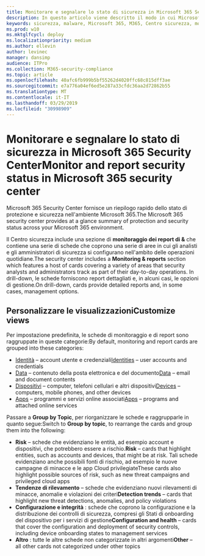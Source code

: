 ```yaml
---
title: Monitorare e segnalare lo stato di sicurezza in Microsoft 365 Security Center
description: In questo articolo viene descritto il modo in cui Microsoft 365 Security Center fornisce un riepilogo rapido dello stato di protezione e sicurezza.
keywords: sicurezza, malware, Microsoft 365, M365, Centro sicurezza, monitoraggio, report, stato
ms.prod: w10
ms.mktglfcycl: deploy
ms.localizationpriority: medium
ms.author: ellevin
author: levinec
manager: dansimp
audience: ITPro
ms.collection: M365-security-compliance
ms.topic: article
ms.openlocfilehash: 40afc6fb999b5bf55262d4020ffc68c815dff3ae
ms.sourcegitcommit: e7a776a04ef6ed5e287a33cfdc36aa2d72862b55
ms.translationtype: MT
ms.contentlocale: it-IT
ms.lasthandoff: 03/29/2019
ms.locfileid: "30998909"
---
```

# <a name="monitor-and-report-security-status-in-microsoft-365-security-center"></a><span data-ttu-id="ee560-104">Monitorare e segnalare lo stato di sicurezza in Microsoft 365 Security Center</span><span class="sxs-lookup"><span data-stu-id="ee560-104">Monitor and report security status in Microsoft 365 security center</span></span>

<span data-ttu-id="ee560-105">Microsoft 365 Security Center fornisce un riepilogo rapido dello stato di protezione e sicurezza nell'ambiente Microsoft 365.</span><span class="sxs-lookup"><span data-stu-id="ee560-105">The Microsoft 365 security center provides at a glance summary of protection and security status across your Microsoft 365 environment.</span></span>

<span data-ttu-id="ee560-106">Il Centro sicurezza include una sezione di **monitoraggio dei report di &** che contiene una serie di schede che coprono una serie di aree in cui gli analisti e gli amministratori di sicurezza si configurano nell'ambito delle operazioni quotidiane.</span><span class="sxs-lookup"><span data-stu-id="ee560-106">The security center includes a **Monitoring & reports** section which features a host of cards covering a variety of areas that security analysts and administrators track as part of their day-to-day operations.</span></span> <span data-ttu-id="ee560-107">In drill-down, le schede forniscono report dettagliati e, in alcuni casi, le opzioni di gestione.</span><span class="sxs-lookup"><span data-stu-id="ee560-107">On drill-down, cards provide detailed reports and, in some cases, management options.</span></span>

## <a name="customize-views"></a><span data-ttu-id="ee560-108">Personalizzare le visualizzazioni</span><span class="sxs-lookup"><span data-stu-id="ee560-108">Customize views</span></span>

<span data-ttu-id="ee560-109">Per impostazione predefinita, le schede di monitoraggio e di report sono raggruppate in queste categorie:</span><span class="sxs-lookup"><span data-stu-id="ee560-109">By default, monitoring and report cards are grouped into these categories:</span></span>
  
* <span data-ttu-id="ee560-110">[Identità](monitor-and-report-identities.md) – account utente e credenziali</span><span class="sxs-lookup"><span data-stu-id="ee560-110">[Identities](monitor-and-report-identities.md) – user accounts and credentials</span></span>
* <span data-ttu-id="ee560-111">[Data](monitor-data.md) – contenuto della posta elettronica e del documento</span><span class="sxs-lookup"><span data-stu-id="ee560-111">[Data](monitor-data.md) – email and document contents</span></span>
* <span data-ttu-id="ee560-112">[Dispositivi](monitor-devices.md) – computer, telefoni cellulari e altri dispositivi</span><span class="sxs-lookup"><span data-stu-id="ee560-112">[Devices](monitor-devices.md) – computers, mobile phones, and other devices</span></span>
* <span data-ttu-id="ee560-113">[Apps](monitor-apps.md) – programmi e servizi online associati</span><span class="sxs-lookup"><span data-stu-id="ee560-113">[Apps](monitor-apps.md) – programs and attached online services</span></span>

<span data-ttu-id="ee560-114">Passare a **Group by Topic**, per riorganizzare le schede e raggrupparle in quanto segue:</span><span class="sxs-lookup"><span data-stu-id="ee560-114">Switch to **Group by topic**, to rearrange the cards and group them into the following:</span></span>

* <span data-ttu-id="ee560-115">**Risk** – schede che evidenziano le entità, ad esempio account e dispositivi, che potrebbero essere a rischio.</span><span class="sxs-lookup"><span data-stu-id="ee560-115">**Risk** – cards that highlight entities, such as accounts and devices, that might be at risk.</span></span> <span data-ttu-id="ee560-116">Tali schede evidenziano anche possibili fonti di rischio, ad esempio le nuove campagne di minacce e le app Cloud privilegiate</span><span class="sxs-lookup"><span data-stu-id="ee560-116">These cards also highlight possible sources of risk, such as new threat campaigns and privileged cloud apps</span></span>  
* <span data-ttu-id="ee560-117">**Tendenze di rilevamento** – schede che evidenziano nuovi rilevamenti di minacce, anomalie e violazioni dei criteri</span><span class="sxs-lookup"><span data-stu-id="ee560-117">**Detection trends** – cards that highlight new threat detections, anomalies, and policy violations</span></span>
* <span data-ttu-id="ee560-118">**Configurazione e integrità** : schede che coprono la configurazione e la distribuzione dei controlli di sicurezza, compresi gli Stati di onboarding del dispositivo per i servizi di gestione</span><span class="sxs-lookup"><span data-stu-id="ee560-118">**Configuration and health** – cards that cover the configuration and deployment of security controls, including device onboarding states to management services</span></span>
* <span data-ttu-id="ee560-119">**Altro** : tutte le altre schede non categorizzate in altri argomenti</span><span class="sxs-lookup"><span data-stu-id="ee560-119">**Other** – all other cards not categorized under other topics</span></span>
